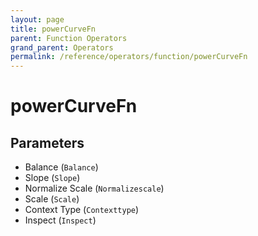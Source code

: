 ```yaml
---
layout: page
title: powerCurveFn
parent: Function Operators
grand_parent: Operators
permalink: /reference/operators/function/powerCurveFn
---
```


# powerCurveFn

## Parameters

* Balance (`Balance`)
* Slope (`Slope`)
* Normalize Scale (`Normalizescale`)
* Scale (`Scale`)
* Context Type (`Contexttype`)
* Inspect (`Inspect`)
